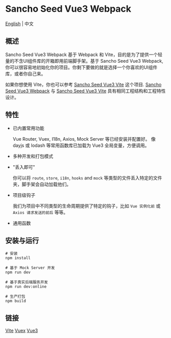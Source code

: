 # Sancho Seed Vue3 Webpack

[English](README.md) | 中文

## 概述

Sancho Seed Vue3 Webpack 基于 Webpack 和 Vite，目的是为了提供一个轻量的不含UI组件库的开箱即用前端脚手架。基于 Sancho Seed Vue3 Webpack, 你可以很容易地初始化你的项目。你剩下要做的就是选择一个你喜欢的UI组件库，或者你自己来。

如果你想使用 Vite，你也可以参考 [Sancho Seed Vue3 Vite](https://github.com/enbrau/sancho-seed-vue3-vite) 这个项目. [Sancho Seed Vue3 Webpack](https://github.com/enbrau/sancho-seed-vue3-webpack) 与 [Sancho Seed Vue3 Vite](https://github.com/enbrau/sancho-seed-vue3-vite) 具有相同工程结构和工程特性设计。

## 特性

- 已内置常用功能

  Vue Router, Vuex, I18n, Axios, Mock Server 等已经安装并配置好。 像 dayjs 或 lodash 等常用函数库已加载为 Vue3 全局变量，方便调用。  

- 多种开发和打包模式

- "丢入即可"  

  你可以将 `route`, `store`, `i18n`, `hooks` and `mock` 等类型的文件丢入特定的文件夹，脚手架会自动加载他们。  

- 项目级钩子  

  我们为项目中不同类型的生命周期提供了特定的钩子，比如 `Vue 实例化前` 或 `Axios 请求发送的前后` 等等。  

- 通用函数

## 安装与运行

```
# 安装
npm install

# 基于 Mock Server 开发
npm run dev

# 基于真实后端服务开发
npm run dev:online

# 生产打包
npm build
```

## 链接

[Vite](https://vitejs.dev/)  [Vuex](https://next.vuex.vuejs.org/)  [Vue3]()
